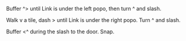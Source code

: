 Buffer ^> until Link is under the left popo, then turn ^ and slash.

Walk v a tile, dash > until Link is under the right popo. Turn ^ and slash.

Buffer <^ during the slash to the door. Snap.
